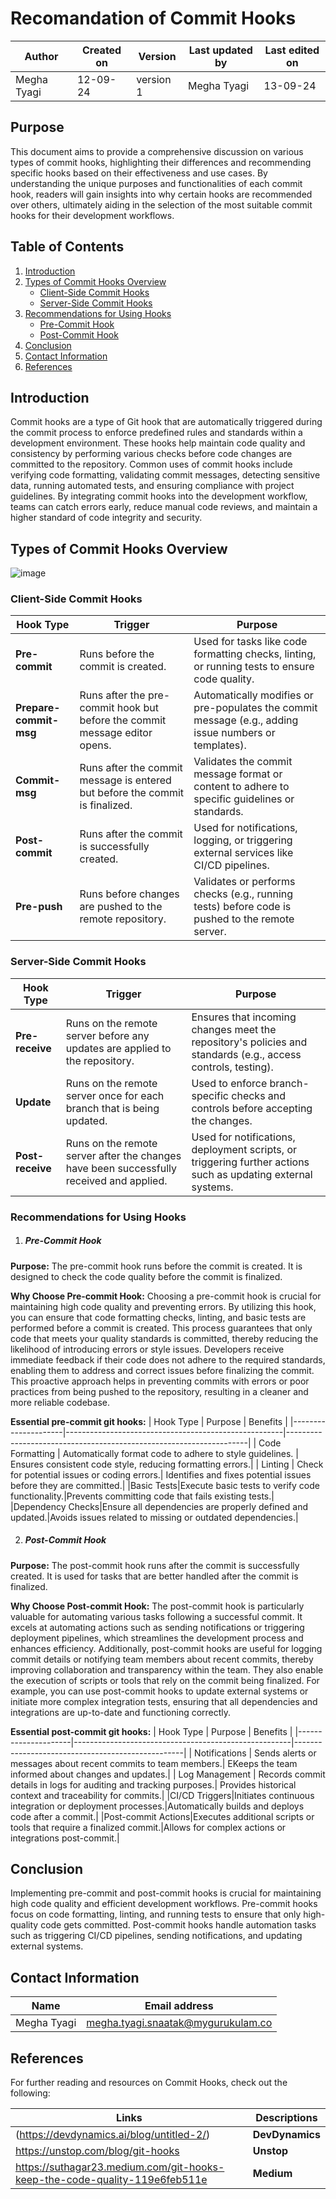 # Recomandation of Commit Hooks

  | Author        | Created on | Version | Last updated by | Last edited on |
  |-------------|---------|-------------|-------------|---------|
  | Megha Tyagi | 12-09-24 | version 1 | Megha Tyagi | 13-09-24 |

## Purpose 
This document aims to provide a comprehensive discussion on various types of commit hooks, highlighting their differences and recommending specific hooks based on their effectiveness and use cases. By understanding the unique purposes and functionalities of each commit hook, readers will gain insights into why certain hooks are recommended over others, ultimately aiding in the selection of the most suitable commit hooks for their development workflows.

## Table of Contents

1. [Introduction](#introduction)
2. [Types of Commit Hooks Overview](#types-of-commit-hooks-overview)
   - [Client-Side Commit Hooks](#client-side-commit-hooks)
   - [Server-Side Commit Hooks](#server-side-commit-hooks)
3. [Recommendations for Using Hooks](#recommendations-for-using-hooks)
   - [Pre-Commit Hook](#pre-commit-hook)
   - [Post-Commit Hook](#post-commit-hooks)
4. [Conclusion](#conclusion)
5. [Contact Information](#contact-information)
6. [References](#references)
   
## Introduction
Commit hooks are a type of Git hook that are automatically triggered during the commit process to enforce predefined rules and standards within a development environment. These hooks help maintain code quality and consistency by performing various checks before code changes are committed to the repository. Common uses of commit hooks include verifying code formatting, validating commit messages, detecting sensitive data, running automated tests, and ensuring compliance with project guidelines. By integrating commit hooks into the development workflow, teams can catch errors early, reduce manual code reviews, and maintain a higher standard of code integrity and security.

## Types of Commit Hooks Overview
![image](https://github.com/user-attachments/assets/20d4f97c-a4bb-4757-bbb9-489032063cfe)

### Client-Side Commit Hooks

| Hook Type           | Trigger                                              | Purpose                                                            |
|---------------------|------------------------------------------------------|--------------------------------------------------------------------|
| **Pre-commit**      | Runs before the commit is created.                  | Used for tasks like code formatting checks, linting, or running tests to ensure code quality. |
| **Prepare-commit-msg** | Runs after the pre-commit hook but before the commit message editor opens. | Automatically modifies or pre-populates the commit message (e.g., adding issue numbers or templates). |
| **Commit-msg**      | Runs after the commit message is entered but before the commit is finalized. | Validates the commit message format or content to adhere to specific guidelines or standards. |
| **Post-commit**     | Runs after the commit is successfully created.      | Used for notifications, logging, or triggering external services like CI/CD pipelines. |
| **Pre-push**        | Runs before changes are pushed to the remote repository. | Validates or performs checks (e.g., running tests) before code is pushed to the remote server. |

### Server-Side Commit Hooks

| Hook Type           | Trigger                                              | Purpose                                                            |
|---------------------|------------------------------------------------------|--------------------------------------------------------------------|
| **Pre-receive**     | Runs on the remote server before any updates are applied to the repository. | Ensures that incoming changes meet the repository's policies and standards (e.g., access controls, testing). |
| **Update**          | Runs on the remote server once for each branch that is being updated. | Used to enforce branch-specific checks and controls before accepting the changes. |
| **Post-receive**    | Runs on the remote server after the changes have been successfully received and applied. | Used for notifications, deployment scripts, or triggering further actions such as updating external systems. |

### Recommendations for Using Hooks

1. ##### Pre-Commit Hook

**Purpose:** The pre-commit hook runs before the commit is created. It is designed to check the code quality before the commit is finalized.

**Why Choose Pre-commit Hook:**
Choosing a pre-commit hook is crucial for maintaining high code quality and preventing errors. By utilizing this hook, you can ensure that code formatting checks, linting, and basic tests are performed before a commit is created. This process guarantees that only code that meets your quality standards is committed, thereby reducing the likelihood of introducing errors or style issues. Developers receive immediate feedback if their code does not adhere to the required standards, enabling them to address and correct issues before finalizing the commit. This proactive approach helps in preventing commits with errors or poor practices from being pushed to the repository, resulting in a cleaner and more reliable codebase.

**Essential pre-commit git hooks:**
| Hook Type           | Purpose                                             | Benefits                                                            |
|---------------------|------------------------------------------------------|--------------------------------------------------------------------|
| Code Formatting     | Automatically format code to adhere to style guidelines. | Ensures consistent code style, reducing formatting errors.|
| Linting         | Check for potential issues or coding errors.| Identifies and fixes potential issues before they are committed.|
|Basic Tests|Execute basic tests to verify code functionality.|Prevents committing code that fails existing tests.|
|Dependency Checks|Ensure all dependencies are properly defined and updated.|Avoids issues related to missing or outdated dependencies.|


2. ##### Post-Commit Hook

**Purpose:** The post-commit hook runs after the commit is successfully created. It is used for tasks that are better handled after the commit is finalized.

**Why Choose Post-commit Hook:**
The post-commit hook is particularly valuable for automating various tasks following a successful commit. It excels at automating actions such as sending notifications or triggering deployment pipelines, which streamlines the development process and enhances efficiency. Additionally, post-commit hooks are useful for logging commit details or notifying team members about recent commits, thereby improving collaboration and transparency within the team. They also enable the execution of scripts or tools that rely on the commit being finalized. For example, you can use post-commit hooks to update external systems or initiate more complex integration tests, ensuring that all dependencies and integrations are up-to-date and functioning correctly.

**Essential post-commit git hooks:**
| Hook Type           | Purpose                                             | Benefits                                                            |
|---------------------|------------------------------------------------------|--------------------------------------------------|
| Notifications     | Sends alerts or messages about recent commits to team members.| EKeeps the team informed about changes and updates.|
| Log Management        | Records commit details in logs for auditing and tracking purposes.| Provides historical context and traceability for commits.|
|CI/CD Triggers|Initiates continuous integration or deployment processes.|Automatically builds and deploys code after a commit.|
|Post-commit Actions|Executes additional scripts or tools that require a finalized commit.|Allows for complex actions or integrations post-commit.|

## Conclusion
Implementing pre-commit and post-commit hooks is crucial for maintaining high code quality and efficient development workflows. Pre-commit hooks focus on code formatting, linting, and running tests to ensure that only high-quality code gets committed. Post-commit hooks handle automation tasks such as triggering CI/CD pipelines, sending notifications, and updating external systems.

## Contact Information

| Name | Email address|
|------|---------------------|
| Megha Tyagi | megha.tyagi.snaatak@mygurukulam.co |

## References
For further reading and resources on Commit Hooks, check out the following:

| Links | Descriptions|
|------|---------------------|
|(https://devdynamics.ai/blog/untitled-2/)| **DevDynamics** |
|https://unstop.com/blog/git-hooks | **Unstop** |
|https://suthagar23.medium.com/git-hooks-keep-the-code-quality-119e6feb511e|**Medium**|


